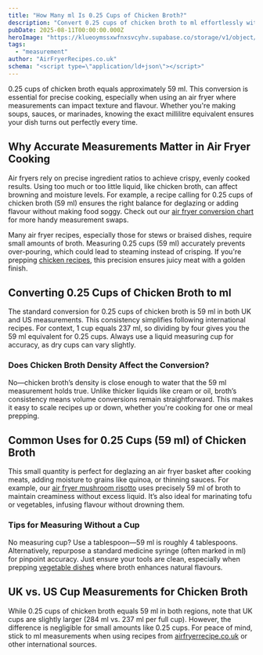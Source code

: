 ```yaml
---
title: "How Many ml Is 0.25 Cups of Chicken Broth?"
description: "Convert 0.25 cups of chicken broth to ml effortlessly with our precise guide—perfect for air fryer recipes and cooking conversions."
pubDate: 2025-08-11T00:00:00.000Z
heroImage: "https://klueoymssxwfnxsvcyhv.supabase.co/storage/v1/object/public/md/how-many-ml-is-0-25-cups-of-chicken-broth-62577817.webp"
tags:
  - "measurement"
author: "AirFryerRecipes.co.uk"
schema: "<script type=\"application/ld+json\"></script>"
---
```


<p>0.25 cups of chicken broth equals approximately 59 ml. This conversion is essential for precise cooking, especially when using an air fryer where measurements can impact texture and flavour. Whether you're making soups, sauces, or marinades, knowing the exact millilitre equivalent ensures your dish turns out perfectly every time.</p>  

<h2>Why Accurate Measurements Matter in Air Fryer Cooking</h2>  
<p>Air fryers rely on precise ingredient ratios to achieve crispy, evenly cooked results. Using too much or too little liquid, like chicken broth, can affect browning and moisture levels. For example, a recipe calling for 0.25 cups of chicken broth (59 ml) ensures the right balance for deglazing or adding flavour without making food soggy. Check out our <a href=https://www.airfryerrecipe.co.uk/air-fryer-conversion-chart>air fryer conversion chart</a> for more handy measurement swaps.</p>  

<p>Many air fryer recipes, especially those for stews or braised dishes, require small amounts of broth. Measuring 0.25 cups (59 ml) accurately prevents over-pouring, which could lead to steaming instead of crisping. If you're prepping <a href=https://www.airfryerrecipe.co.uk/recipe-category/chicken>chicken recipes</a>, this precision ensures juicy meat with a golden finish.</p>  

<h2>Converting 0.25 Cups of Chicken Broth to ml</h2>  
<p>The standard conversion for 0.25 cups of chicken broth is 59 ml in both UK and US measurements. This consistency simplifies following international recipes. For context, 1 cup equals 237 ml, so dividing by four gives you the 59 ml equivalent for 0.25 cups. Always use a liquid measuring cup for accuracy, as dry cups can vary slightly.</p>  

<h3>Does Chicken Broth Density Affect the Conversion?</h3>  
<p>No—chicken broth’s density is close enough to water that the 59 ml measurement holds true. Unlike thicker liquids like cream or oil, broth’s consistency means volume conversions remain straightforward. This makes it easy to scale recipes up or down, whether you're cooking for one or meal prepping.</p>  

<h2>Common Uses for 0.25 Cups (59 ml) of Chicken Broth</h2>  
<p>This small quantity is perfect for deglazing an air fryer basket after cooking meats, adding moisture to grains like quinoa, or thinning sauces. For example, our <a href=https://www.airfryerrecipe.co.uk/recipes>air fryer mushroom risotto</a> uses precisely 59 ml of broth to maintain creaminess without excess liquid. It’s also ideal for marinating tofu or vegetables, infusing flavour without drowning them.</p>  

<h3>Tips for Measuring Without a Cup</h3>  
<p>No measuring cup? Use a tablespoon—59 ml is roughly 4 tablespoons. Alternatively, repurpose a standard medicine syringe (often marked in ml) for pinpoint accuracy. Just ensure your tools are clean, especially when prepping <a href=https://www.airfryerrecipe.co.uk/recipe-category/vegetables>vegetable dishes</a> where broth enhances natural flavours.</p>  

<h2>UK vs. US Cup Measurements for Chicken Broth</h2>  
<p>While 0.25 cups of chicken broth equals 59 ml in both regions, note that UK cups are slightly larger (284 ml vs. 237 ml per full cup). However, the difference is negligible for small amounts like 0.25 cups. For peace of mind, stick to ml measurements when using recipes from <a href=https://www.airfryerrecipe.co.uk>airfryerrecipe.co.uk</a> or other international sources.</p>